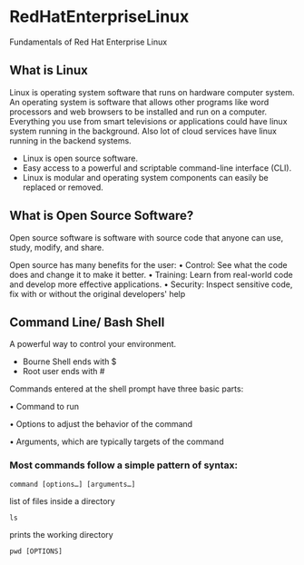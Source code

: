 # RedHatEnterpriseLinux
Fundamentals of Red Hat Enterprise Linux

## What is Linux

Linux is operating system software that runs on hardware computer system. An operating system is software that allows other programs like word processors and web browsers to be installed and run on a computer. Everything you use from smart televisions or applications could have linux system running in the background. Also lot of cloud services have linux running in the backend systems.

* Linux is open source software.
* Easy access to a powerful and scriptable command-line interface (CLI).
* Linux is modular and operating system components can easily be replaced or removed.


## What is Open Source Software?

Open source software is software with source code that anyone can use, study, modify, and share.

Open source has many benefits for the user:
• Control: See what the code does and change it to make it better.
• Training: Learn from real-world code and develop more effective applications.
• Security: Inspect sensitive code, fix with or without the original developers' help

## Command Line/ Bash Shell

A powerful way to control your environment.

* Bourne Shell ends with $
* Root user ends with #

Commands entered at the shell prompt have three basic parts:

• Command to run

• Options to adjust the behavior of the command

• Arguments, which are typically targets of the command

### Most commands follow a simple pattern of syntax:

```
command [options…] [arguments…]
```

list of files inside a directory
```
ls
```
prints the working directory
```
pwd [OPTIONS]
```